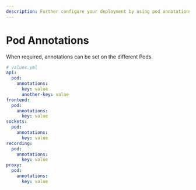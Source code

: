 ```yaml
---
description: Further configure your deployment by using pod annotations.
---
```


# Pod Annotations

When required, annotations can be set on the different Pods.

```yaml
# values.yml
api:
  pod:
    annotations:
      key: value
      another-key: value
frontend:
  pod:
    annotations:
      key: value
sockets:
  pod:
    annotations:
      key: value
recording:
  pod:
    annotations:
      key: value
proxy:
  pod:
    annotations:
      key: value
```
